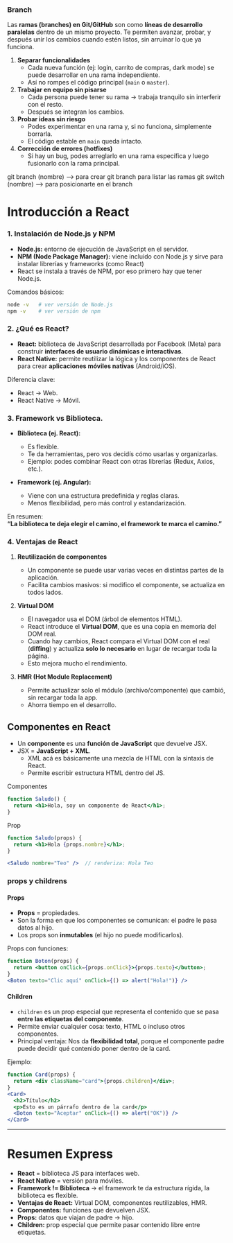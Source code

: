 
### Branch

Las **ramas (branches) en Git/GitHub** son como **líneas de desarrollo paralelas** dentro de un mismo proyecto.
 Te permiten avanzar, probar, y después unir los cambios cuando estén listos, sin arruinar lo que ya funciona.

1. **Separar funcionalidades**
    - Cada nueva función (ej: login, carrito de compras, dark mode) se puede desarrollar en una rama independiente.
    - Así no rompes el código principal (`main` o `master`).
2. **Trabajar en equipo sin pisarse**
    - Cada persona puede tener su rama → trabaja tranquilo sin interferir con el resto.
    - Después se integran los cambios.
3. **Probar ideas sin riesgo**
    - Podes experimentar en una rama y, si no funciona, simplemente borrarla.
    - El código estable en `main` queda intacto.
4. **Corrección de errores (hotfixes)**
    - Si hay un bug, podes arreglarlo en una rama específica y luego fusionarlo con la rama principal.

git branch (nombre) --> para crear 
git branch para listar las ramas
git switch (nombre) --> para posicionarte en el branch

# Introducción a React


### 1. Instalación de Node.js y NPM
- **Node.js:** entorno de ejecución de JavaScript en el servidor.
- **NPM (Node Package Manager):** viene incluido con Node.js y sirve para instalar librerías y frameworks (como React)
- React se instala a través de NPM, por eso primero hay que tener Node.js.

Comandos básicos:
```bash
node -v   # ver versión de Node.js
npm -v    # ver versión de npm
```


### 2. ¿Qué es React?
- **React:** biblioteca de JavaScript desarrollada por Facebook (Meta) para construir **interfaces de usuario dinámicas e interactivas**.    
- **React Native:** permite reutilizar la lógica y los componentes de React para crear **aplicaciones móviles nativas** (Android/iOS).

Diferencia clave:
- React → Web.
- React Native → Móvil.


### 3. Framework vs Biblioteca.
- **Biblioteca (ej. React):**
    - Es flexible.    
    - Te da herramientas, pero vos decidís cómo usarlas y organizarlas.
    - Ejemplo: podes combinar React con otras librerías (Redux, Axios, etc.).

- **Framework (ej. Angular):**  
    - Viene con una estructura predefinida y reglas claras.
    - Menos flexibilidad, pero más control y estandarización.

En resumen:  
**“La biblioteca te deja elegir el camino, el framework te marca el camino.”**


### 4. Ventajas de React
1. **Reutilización de componentes**
    - Un componente se puede usar varias veces en distintas partes de la aplicación.
    - Facilita cambios masivos: si modifico el componente, se actualiza en todos lados.

2. **Virtual DOM**    
    - El navegador usa el DOM (árbol de elementos HTML).
    - React introduce el **Virtual DOM**, que es una copia en memoria del DOM real.
    - Cuando hay cambios, React compara el Virtual DOM con el real (**diffing**) y actualiza **solo lo necesario** en lugar de recargar toda la página.
    - Esto mejora mucho el rendimiento.

3. **HMR (Hot Module Replacement)**    
    - Permite actualizar solo el módulo (archivo/componente) que cambió, sin recargar toda la app.
    - Ahorra tiempo en el desarrollo.


## Componentes en React
- Un **componente** es una **función de JavaScript** que devuelve JSX.
- JSX = **JavaScript + XML**.
    - XML acá es básicamente una mezcla de HTML con la sintaxis de React.
    - Permite escribir estructura HTML dentro del JS.

Componentes
```jsx
function Saludo() {
  return <h1>Hola, soy un componente de React</h1>;
}
```

Prop
```jsx
function Saludo(props) {
  return <h1>Hola {props.nombre}</h1>;
}

<Saludo nombre="Teo" />  // renderiza: Hola Teo
```

### props y childrens

#### Props
- **Props** = propiedades.
- Son la forma en que los componentes se comunican: el padre le pasa datos al hijo.
- Los props son **inmutables** (el hijo no puede modificarlos).

Props con funciones:
```jsx
function Boton(props) {
  return <button onClick={props.onClick}>{props.texto}</button>;
}
<Boton texto="Clic aquí" onClick={() => alert("Hola!")} />
```
#### Children
- `children` es un prop especial que representa el contenido que se pasa **entre las etiquetas del componente**.
- Permite enviar cualquier cosa: texto, HTML o incluso otros componentes.
- Principal ventaja: Nos da **flexibilidad total**, porque el componente padre puede decidir qué contenido poner dentro de la card.

Ejemplo:
```jsx
function Card(props) {
  return <div className="card">{props.children}</div>;
}
<Card>
  <h2>Título</h2>
  <p>Esto es un párrafo dentro de la card</p>
  <Boton texto="Aceptar" onClick={() => alert("OK")} />
</Card>
```

---
# Resumen Express
- **React** = biblioteca JS para interfaces web.
- **React Native** = versión para móviles.
- **Framework != Biblioteca** → el framework te da estructura rígida, la biblioteca es flexible.
- **Ventajas de React:** Virtual DOM, componentes reutilizables, HMR.
- **Componentes:** funciones que devuelven JSX.
- **Props:** datos que viajan de padre -> hijo.
- **Children:** prop especial que permite pasar contenido libre entre etiquetas.